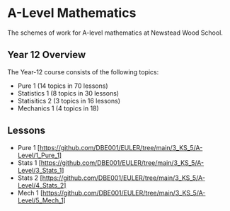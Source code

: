 # A-Level Mathematics

The schemes of work for A-level mathematics at Newstead Wood School.

## Year 12 Overview

The Year-12 course consists of the following topics:

* Pure 1 (14 topics in 70 lessons)
* Statistics 1 (8 topics in 30 lessons)
* Statisitics 2 (3 topics in 16 lessons)
* Mechanics 1 (4 topics in 18)

## Lessons

* Pure  1 [https://github.com/DBE001/EULER/tree/main/3_KS_5/A-Level/1_Pure_1]
* Stats 1 [https://github.com/DBE001/EULER/tree/main/3_KS_5/A-Level/3_Stats_1]
* Stats 2 [https://github.com/DBE001/EULER/tree/main/3_KS_5/A-Level/4_Stats_2]
* Mech  1 [https://github.com/DBE001/EULER/tree/main/3_KS_5/A-Level/5_Mech_1]

